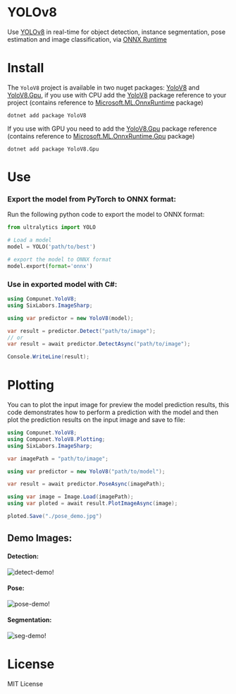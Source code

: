 # YOLOv8

Use [YOLOv8](https://github.com/ultralytics/ultralytics) in real-time for object detection, instance segmentation, pose estimation and image classification, via [ONNX Runtime](https://github.com/microsoft/onnxruntime)

# Install

The `YoloV8` project is available in two nuget packages: [YoloV8](https://www.nuget.org/packages/YoloV8) and [YoloV8.Gpu](https://www.nuget.org/packages/YoloV8.Gpu), if you use with CPU add the [YoloV8](https://www.nuget.org/packages/YoloV8) package reference to your project (contains reference to [Microsoft.ML.OnnxRuntime](https://www.nuget.org/packages/Microsoft.ML.OnnxRuntime) package)

```shell
dotnet add package YoloV8
```

If you use with GPU you need to add the [YoloV8.Gpu](https://www.nuget.org/packages/YoloV8.Gpu) package reference (contains reference to [Microsoft.ML.OnnxRuntime.Gpu](https://www.nuget.org/packages/Microsoft.ML.OnnxRuntime.Gpu) package)

```shell
dotnet add package YoloV8.Gpu
```

# Use

### Export the model from PyTorch to ONNX format:

Run the following python code to export the model to ONNX format:

```python
from ultralytics import YOLO

# Load a model
model = YOLO('path/to/best')

# export the model to ONNX format
model.export(format='onnx')
```

### Use in exported model with C#:

```csharp
using Compunet.YoloV8;
using SixLabors.ImageSharp;

using var predictor = new YoloV8(model);

var result = predictor.Detect("path/to/image");
// or
var result = await predictor.DetectAsync("path/to/image");

Console.WriteLine(result);
```

# Plotting

You can to plot the input image for preview the model prediction results, this code demonstrates how to perform a prediction with the model and then plot the prediction results on the input image and save to file:

```csharp
using Compunet.YoloV8;
using Compunet.YoloV8.Plotting;
using SixLabors.ImageSharp;

var imagePath = "path/to/image";

using var predictor = new YoloV8("path/to/model");

var result = await predictor.PoseAsync(imagePath);

using var image = Image.Load(imagePath);
using var ploted = await result.PlotImageAsync(image);

ploted.Save("./pose_demo.jpg")
```

## Demo Images:

#### Detection:

![detect-demo!](https://raw.githubusercontent.com/dme-compunet/YOLOv8/main/Assets/detect-demo.jpg)

#### Pose:

![pose-demo!](https://raw.githubusercontent.com/dme-compunet/YOLOv8/main/Assets/pose-demo.jpg)

#### Segmentation:

![seg-demo!](https://raw.githubusercontent.com/dme-compunet/YOLOv8/main/Assets/seg-demo.jpg)

# License

MIT License

